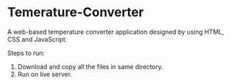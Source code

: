 # Temerature-Converter
A web-based temperature converter application designed by using HTML, CSS and JavaScript.

Steps to run:
1. Download and copy all the files in same directory.
2. Run on live server.
